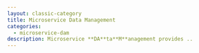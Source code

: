 ```yaml
---
layout: classic-category
title: Microservice Data Management
categories:
  - microservice-dam
description: Microservice **DA**ta**M**anagement provides ..
---
```

